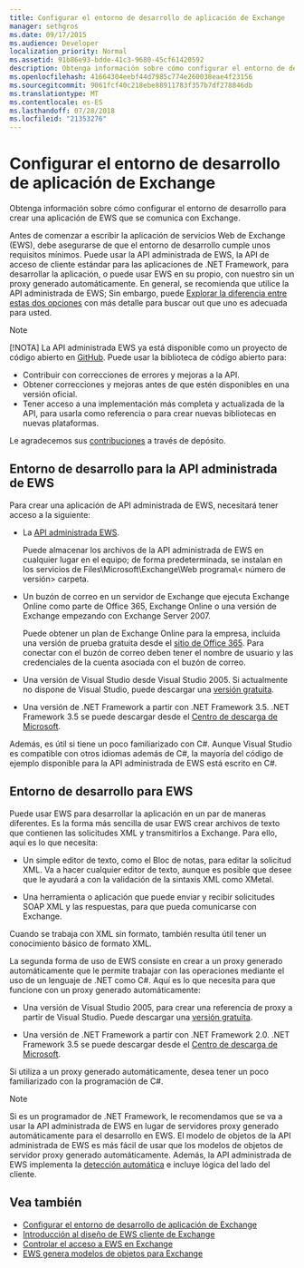 ```yaml
---
title: Configurar el entorno de desarrollo de aplicación de Exchange
manager: sethgros
ms.date: 09/17/2015
ms.audience: Developer
localization_priority: Normal
ms.assetid: 91b86e93-bdde-41c3-9680-45cf61420592
description: Obtenga información sobre cómo configurar el entorno de desarrollo para crear una aplicación de EWS que se comunica con Exchange.
ms.openlocfilehash: 41664304eebf44d7985c774e260038eae4f23156
ms.sourcegitcommit: 9061fcf40c218ebe88911783f357b7df278846db
ms.translationtype: MT
ms.contentlocale: es-ES
ms.lasthandoff: 07/28/2018
ms.locfileid: "21353276"
---
```

# <a name="setting-up-your-exchange-application-development-environment"></a>Configurar el entorno de desarrollo de aplicación de Exchange

Obtenga información sobre cómo configurar el entorno de desarrollo para crear una aplicación de EWS que se comunica con Exchange.
  
Antes de comenzar a escribir la aplicación de servicios Web de Exchange (EWS), debe asegurarse de que el entorno de desarrollo cumple unos requisitos mínimos. Puede usar la API administrada de EWS, la API de acceso de cliente estándar para las aplicaciones de .NET Framework, para desarrollar la aplicación, o puede usar EWS en su propio, con nuestro sin un proxy generado automáticamente. En general, se recomienda que utilice la API administrada de EWS; Sin embargo, puede [Explorar la diferencia entre estas dos opciones](ews-client-design-overview-for-exchange.md) con más detalle para buscar out que uno es adecuada para usted. 
  
> [!NOTE]
> [!NOTA] La API administrada EWS ya está disponible como un proyecto de código abierto en [GitHub](https://github.com/officedev/ews-managed-api). Puede usar la biblioteca de código abierto para: 
> - Contribuir con correcciones de errores y mejoras a la API. 
> - Obtener correcciones y mejoras antes de que estén disponibles en una versión oficial. 
> - Tener acceso a una implementación más completa y actualizada de la API, para usarla como referencia o para crear nuevas bibliotecas en nuevas plataformas. 
> 
>  Le agradecemos sus [contribuciones](https://github.com/OfficeDev/ews-managed-api/blob/master/CONTRIBUTING.md) a través de depósito. 
  
## <a name="development-environment-for-the-ews-managed-api"></a>Entorno de desarrollo para la API administrada de EWS
<a name="bk_EWSMA"> </a>

Para crear una aplicación de API administrada de EWS, necesitará tener acceso a la siguiente:
  
- La [API administrada EWS](http://aka.ms/ews-managed-api-readme). 
    
    Puede almacenar los archivos de la API administrada de EWS en cualquier lugar en el equipo; de forma predeterminada, se instalan en los servicios de Files\Microsoft\Exchange\Web programa\\< número de versión\> carpeta.
    
- Un buzón de correo en un servidor de Exchange que ejecuta Exchange Online como parte de Office 365, Exchange Online o una versión de Exchange empezando con Exchange Server 2007. 
    
    Puede obtener un plan de Exchange Online para la empresa, incluida una versión de prueba gratuita desde el [sitio de Office 365](http://office.microsoft.com/en-us/business/compare-office-365-for-business-plans-FX102918419.aspx#fbid=1tsGNIE7e3a). Para conectar con el buzón de correo deben tener el nombre de usuario y las credenciales de la cuenta asociada con el buzón de correo.
    
- Una versión de Visual Studio desde Visual Studio 2005. Si actualmente no dispone de Visual Studio, puede descargar una [versión gratuita](https://visualstudio.microsoft.com/).
    
- Una versión de .NET Framework a partir con .NET Framework 3.5. .NET Framework 3.5 se puede descargar desde el [Centro de descarga de Microsoft](http://go.microsoft.com/fwlink/?LinkId=191777).
    
Además, es útil si tiene un poco familiarizado con C#. Aunque Visual Studio es compatible con otros idiomas además de C#, la mayoría del código de ejemplo disponible para la API administrada de EWS está escrito en C#.
  
## <a name="development-environment-for-ews"></a>Entorno de desarrollo para EWS
<a name="bk_EWS"> </a>

Puede usar EWS para desarrollar la aplicación en un par de maneras diferentes. Es la forma más sencilla de usar EWS crear archivos de texto que contienen las solicitudes XML y transmitirlos a Exchange. Para ello, aquí es lo que necesita: 
  
- Un simple editor de texto, como el Bloc de notas, para editar la solicitud XML. Va a hacer cualquier editor de texto, aunque es posible que desee que le ayudará a con la validación de la sintaxis XML como XMetal.
    
- Una herramienta o aplicación que puede enviar y recibir solicitudes SOAP XML y las respuestas, para que pueda comunicarse con Exchange.
    
Cuando se trabaja con XML sin formato, también resulta útil tener un conocimiento básico de formato XML.
  
La segunda forma de uso de EWS consiste en crear a un proxy generado automáticamente que le permite trabajar con las operaciones mediante el uso de un lenguaje de .NET como C#. Aquí es lo que necesita para que funcione con un proxy generado automáticamente:
  
- Una versión de Visual Studio 2005, para crear una referencia de proxy a partir de Visual Studio. Puede descargar una [versión gratuita](https://visualstudio.microsoft.com/).
    
- Una versión de .NET Framework a partir con .NET Framework 2.0. .NET Framework 3.5 se puede descargar desde el [Centro de descarga de Microsoft](http://go.microsoft.com/fwlink/?LinkId=191777).
    
Si utiliza a un proxy generado automáticamente, desea tener un poco familiarizado con la programación de C#.
  
> [!NOTE]
> Si es un programador de .NET Framework, le recomendamos que se va a usar la API administrada de EWS en lugar de servidores proxy generado automáticamente para el desarrollo en EWS. El modelo de objetos de la API administrada de EWS es más fácil de usar que los modelos de objetos de servidor proxy generado automáticamente. Además, la API administrada de EWS implementa la [detección automática](autodiscover-for-exchange.md) e incluye lógica del lado del cliente. 
  
## <a name="see-also"></a>Vea también

- [Configurar el entorno de desarrollo de aplicación de Exchange](setting-up-your-exchange-application-development-environment.md)   
- [Introducción al diseño de EWS cliente de Exchange](ews-client-design-overview-for-exchange.md)  
- [Controlar el acceso a EWS en Exchange](how-to-control-access-to-ews-in-exchange.md)  
- [EWS genera modelos de objetos para Exchange](https://msdn.microsoft.com/en-us/library/jj190899)
    

